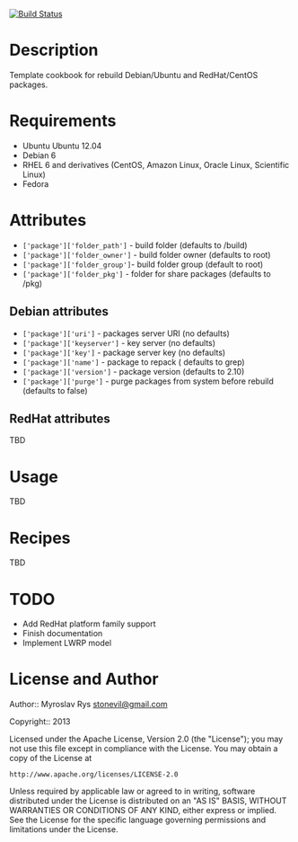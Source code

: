[![Build Status](https://secure.travis-ci.org/stonevil/package-rebuild-cookbook.png?branch=master)](https://travis-ci.org/stonevil/package-rebuild-cookbook)

Description
===========

Template cookbook for rebuild Debian/Ubuntu and RedHat/CentOS packages.

Requirements
============

* Ubuntu Ubuntu 12.04
* Debian 6
* RHEL 6 and derivatives (CentOS, Amazon Linux, Oracle Linux, Scientific Linux)
* Fedora

Attributes
==========

* `['package']['folder_path']` - build folder (defaults to /build)
* `['package']['folder_owner']` - build folder owner (defaults to root)
* `['package']['folder_group']`- build folder group (default to root)
* `['package']['folder_pkg']` - folder for share packages (defaults to /pkg)

Debian attributes
-----------------

* `['package']['uri']` - packages server URI (no defaults)
* `['package']['keyserver']` - key server (no defaults)
* `['package']['key']` - package server key (no defaults)
* `['package']['name']` - package to repack ( defaults to grep)
* `['package']['version']` - package version (defaults to  2.10)
* `['package']['purge']` - purge packages from system before rebuild (defaults to false)

RedHat attributes
-----------------

TBD

Usage
=====

TBD

Recipes
=======

TBD

TODO
====

* Add RedHat platform family support
* Finish documentation
* Implement LWRP model

License and Author
==================

Author:: Myroslav Rys <stonevil@gmail.com>

Copyright:: 2013

Licensed under the Apache License, Version 2.0 (the "License");
you may not use this file except in compliance with the License.
You may obtain a copy of the License at

    http://www.apache.org/licenses/LICENSE-2.0

Unless required by applicable law or agreed to in writing, software
distributed under the License is distributed on an "AS IS" BASIS,
WITHOUT WARRANTIES OR CONDITIONS OF ANY KIND, either express or implied.
See the License for the specific language governing permissions and
limitations under the License.
